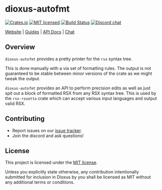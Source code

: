 # dioxus-autofmt

[![Crates.io][crates-badge]][crates-url]
[![MIT licensed][mit-badge]][mit-url]
[![Build Status][actions-badge]][actions-url]
[![Discord chat][discord-badge]][discord-url]

[crates-badge]: https://img.shields.io/crates/v/dioxus-autofmt.svg
[crates-url]: https://crates.io/crates/dioxus-autofmt
[mit-badge]: https://img.shields.io/badge/license-MIT-blue.svg
[mit-url]: https://github.com/dioxuslabs/dioxus/blob/main/LICENSE-MIT
[actions-badge]: https://github.com/dioxuslabs/dioxus/actions/workflows/main.yml/badge.svg
[actions-url]: https://github.com/dioxuslabs/dioxus/actions?query=workflow%3ACI+branch%3Amaster
[discord-badge]: https://img.shields.io/discord/899851952891002890.svg?logo=discord&style=flat-square
[discord-url]: https://discord.gg/XgGxMSkvUM

[Website](https://dioxuslabs.com) |
[Guides](https://dioxuslabs.com/learn/0.6) |
[API Docs](https://docs.rs/dioxus-autofmt/latest/dioxus_autofmt) |
[Chat](https://discord.gg/XgGxMSkvUM)

## Overview

`dioxus-autofmt` provides a pretty printer for the `rsx` syntax tree.

This is done manually with a via set of formatting rules. The output is not guaranteed to be stable between minor versions of the crate as we might tweak the output.

`dioxus-autofmt` provides an API to perform precision edits as well as just spit out a block of formatted RSX from any RSX syntax tree. This is used by the `rsx-rosetta` crate which can accept various input languages and output valid RSX.

## Contributing

- Report issues on our [issue tracker](https://github.com/dioxuslabs/dioxus/issues).
- Join the discord and ask questions!

## License

This project is licensed under the [MIT license].

[mit license]: https://github.com/dioxuslabs/dioxus/blob/main/LICENSE-MIT

Unless you explicitly state otherwise, any contribution intentionally submitted
for inclusion in Dioxus by you shall be licensed as MIT without any additional
terms or conditions.
